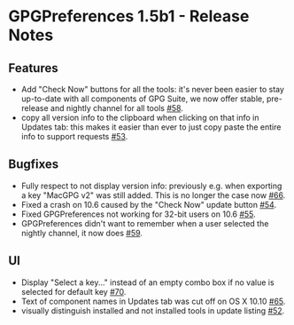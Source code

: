 GPGPreferences 1.5b1 - Release Notes
==============================

Features
--------
*	 Add "Check Now" buttons for all the tools: it's never been easier to stay up-to-date with all components of GPG Suite, we now offer stable, pre-release and nightly channel for all tools [#58](https://gpgtools.lighthouseapp.com/projects/66966/tickets/58).
*   copy all version info to the clipboard when clicking on that info in Updates tab: this makes it easier than ever to just copy paste the entire info to support requests [#53](https://gpgtools.lighthouseapp.com/projects/66966/tickets/53).

Bugfixes
--------

*   Fully respect to not display version info: previously e.g. when exporting a key "MacGPG v2" was still added. This is no longer the case now [#66](https://gpgtools.lighthouseapp.com/projects/66966/tickets/66).
*   Fixed a crash on 10.6 caused by the "Check Now" update button [#54](https://gpgtools.lighthouseapp.com/projects/66966/tickets/54-gpgpreferences-check-now-sparkle-update-crashing-on-106).
*   Fixed GPGPreferences not working for 32-bit users on 10.6 [#55](https://gpgtools.lighthouseapp.com/projects/66966/tickets/55-gpgpreferences-not-working-for-32-bit-users-on-106).
*   GPGPreferences didn't want to remember when a user selected the nightly channel, it now does [#59](https://gpgtools.lighthouseapp.com/projects/66966/tickets/59).

UI
--------
*   Display "Select a key..." instead of an empty combo box if no value is selected for default key  [#70](https://gpgtools.lighthouseapp.com/projects/66966-gpgpreferences/tickets/70).
*   Text of component names in Updates tab was cut off on OS X 10.10 [#65](https://gpgtools.lighthouseapp.com/projects/66966/tickets/65).
*    visually distinguish installed and not installed tools in update listing [#52](https://gpgtools.lighthouseapp.com/projects/66966-gpgpreferences/tickets/52).